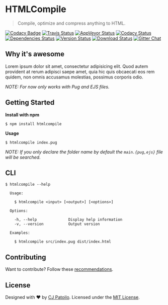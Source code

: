 # HTMLCompile

> Compile, optimize and compress anything to HTML.

[![Codacy Badge](https://api.codacy.com/project/badge/Grade/2b3d20fb1e2847bbbf7a1eaeebbae183)](https://www.codacy.com/app/cjpatoilo/htmlcompile?utm_source=github.com&utm_medium=referral&utm_content=cjpatoilo/htmlcompile&utm_campaign=badger)
[![Travis Status](https://travis-ci.org/cjpatoilo/htmlcompile.svg?branch=master)](https://travis-ci.org/cjpatoilo/htmlcompile?branch=master)
[![AppVeyor Status](https://ci.appveyor.com/api/projects/status/fit27aie1vb9fk9x?svg=true)](https://ci.appveyor.com/project/cjpatoilo/htmlcompile)
[![Codacy Status](https://img.shields.io/codacy/grade/2b3d20fb1e2847bbbf7a1eaeebbae183/master.svg)](https://www.codacy.com/app/cjpatoilo/htmlcompile/dashboard)
[![Dependencies Status](https://david-dm.org/cjpatoilo/htmlcompile.svg)](https://david-dm.org/cjpatoilo/htmlcompile)
[![Version Status](https://badge.fury.io/js/htmlcompile.svg)](https://www.npmjs.com/package/htmlcompile)
[![Download Status](https://img.shields.io/npm/dt/htmlcompile.svg)](https://www.npmjs.com/package/htmlcompile)
[![Gitter Chat](https://img.shields.io/badge/gitter-join_the_chat-4cc61e.svg)](https://gitter.im/cjpatoilo/htmlcompile)


## Why it's awesome

Lorem ipsum dolor sit amet, consectetur adipisicing elit. Quod autem provident at rerum adipisci saepe amet, quia hic quis obcaecati eos rem quidem, non omnis accusamus molestias, possimus corporis odio.

*NOTE: For now only works with Pug and EJS files.*


## Getting Started

**Install with npm**

```
$ npm install htmlcompile
```

**Usage**

```
$ htmlcompile index.pug
```

*NOTE: If you only declare the folder name by default the `main.{pug,ejs}` file will be searched.*


## CLI

```
$ htmlcompile --help

  Usage:

    $ htmlcompile <input> [<output>] [<options>]

  Options:

    -h, --help              Display help information
    -v, --version           Output version

  Examples:

    $ htmlcompile src/index.pug dist/index.html
```



## Contributing

Want to contribute? Follow these [recommendations](https://github.com/cjpatoilo/htmlcompile/blob/master/.github/contributing.md).


## License

Designed with ♥ by [CJ Patoilo](http://twitter.com/cjpatoilo). Licensed under the [MIT License](http://cjpatoilo.mit-license.org).
